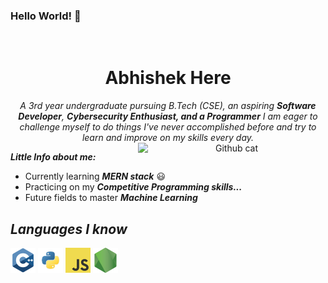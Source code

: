 ### Hello World! 👋

<br>
<h1 align="center">Abhishek Here
</h1>

<p align="center">
<em>
    A 3rd year undergraduate pursuing B.Tech (CSE), an aspiring <b>Software Developer</b>, <b>Cybersecurity Enthusiast, </b> <b> and a Programmer</b>
   I am eager to challenge myself to do things I've never accomplished before and try to learn and improve on my skills every day.
  </em>

<img align="right" width=300px alt="Github cat" src="https://octodex.github.com/images/yogitocat.png">

**_Little Info about me:_**

- Currently learning **_MERN stack_** :smiley:
- Practicing on my **_Competitive Programming skills..._**
- Future fields to master **_Machine Learning_**

## _Languages I know_
<code><img height="40" src="https://raw.githubusercontent.com/github/explore/80688e429a7d4ef2fca1e82350fe8e3517d3494d/topics/cpp/cpp.png"></code>
<code><img height="40" src="https://raw.githubusercontent.com/github/explore/80688e429a7d4ef2fca1e82350fe8e3517d3494d/topics/python/python.png"></code>
<code><img height="40" src="https://raw.githubusercontent.com/github/explore/80688e429a7d4ef2fca1e82350fe8e3517d3494d/topics/javascript/javascript.png"></code>
<code><img height="40" src="https://raw.githubusercontent.com/github/explore/80688e429a7d4ef2fca1e82350fe8e3517d3494d/topics/nodejs/nodejs.png"></code>
